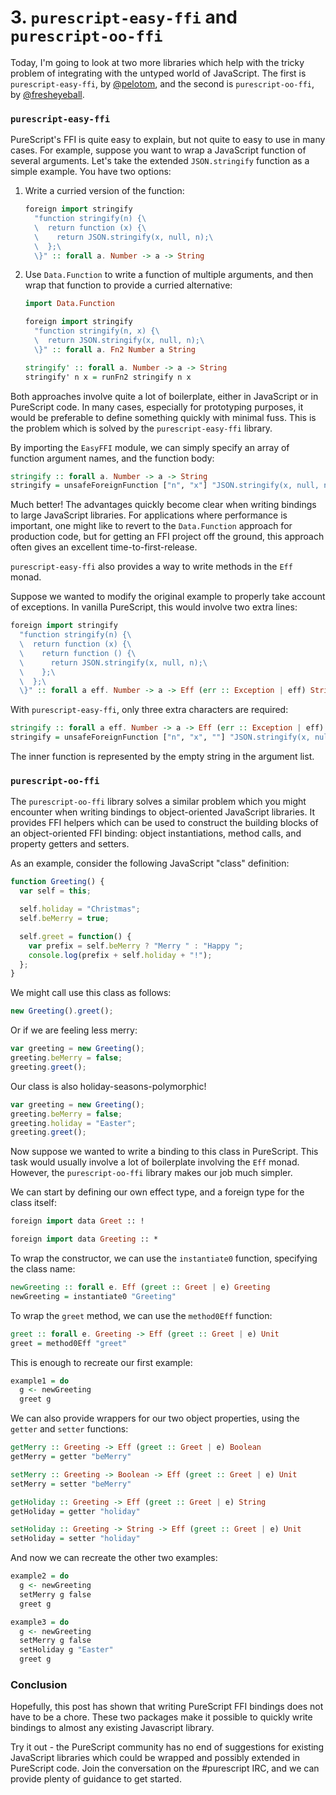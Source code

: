 # 3. `purescript-easy-ffi` and `purescript-oo-ffi`

Today, I'm going to look at two more libraries which help with the tricky problem of integrating with the untyped world of JavaScript. The first is `purescript-easy-ffi`, by [@pelotom](https://github.com/pelotom), and the second is `purescript-oo-ffi`, by [@fresheyeball](https://github.com/Fresheyeball).

### `purescript-easy-ffi`

PureScript's FFI is quite easy to explain, but not quite to easy to use in many cases. For example, suppose you want to wrap a JavaScript function of several arguments. Let's take the extended `JSON.stringify` function as a simple example. You have two options:

1. Write a curried version of the function:

    ```purescript
    foreign import stringify
      "function stringify(n) {\
      \  return function (x) {\
      \    return JSON.stringify(x, null, n);\
      \  };\
      \}" :: forall a. Number -> a -> String
    ```

1. Use `Data.Function` to write a function of multiple arguments, and then wrap that function to provide a curried alternative:

    ```purescript
    import Data.Function

    foreign import stringify
      "function stringify(n, x) {\
      \  return JSON.stringify(x, null, n);\
      \}" :: forall a. Fn2 Number a String

    stringify' :: forall a. Number -> a -> String
    stringify' n x = runFn2 stringify n x
    ```

Both approaches involve quite a lot of boilerplate, either in JavaScript or in PureScript code. In many cases, especially for prototyping purposes, it would be preferable to define something quickly with minimal fuss. This is the problem which is solved by the `purescript-easy-ffi` library.

By importing the `EasyFFI` module, we can simply specify an array of function argument names, and the function body:

```purescript
stringify :: forall a. Number -> a -> String
stringify = unsafeForeignFunction ["n", "x"] "JSON.stringify(x, null, n)"
```

Much better! The advantages quickly become clear when writing bindings to large JavaScript libraries. For applications where performance is important, one might like to revert to the `Data.Function` approach for production code, but for getting an FFI project off the ground, this approach often gives an excellent time-to-first-release.

`purescript-easy-ffi` also provides a way to write methods in the `Eff` monad.

Suppose we wanted to modify the original example to properly take account of exceptions. In vanilla PureScript, this would involve two extra lines:

```purescript
foreign import stringify
  "function stringify(n) {\
  \  return function (x) {\
  \    return function () {\
  \      return JSON.stringify(x, null, n);\
  \    };\
  \  };\
  \}" :: forall a eff. Number -> a -> Eff (err :: Exception | eff) String
```

With `purescript-easy-ffi`, only three extra characters are required:

```purescript
stringify :: forall a eff. Number -> a -> Eff (err :: Exception | eff) String
stringify = unsafeForeignFunction ["n", "x", ""] "JSON.stringify(x, null, n)"
```

The inner function is represented by the empty string in the argument list.

### `purescript-oo-ffi`

The `purescript-oo-ffi` library solves a similar problem which you might encounter when writing bindings to object-oriented JavaScript libraries. It provides FFI helpers which can be used to construct the building blocks of an object-oriented FFI binding: object instantiations, method calls, and property getters and setters.

As an example, consider the following JavaScript "class" definition:

```javascript
function Greeting() {
  var self = this;

  self.holiday = "Christmas";
  self.beMerry = true;

  self.greet = function() {
    var prefix = self.beMerry ? "Merry " : "Happy ";
    console.log(prefix + self.holiday + "!");
  };
}
```

We might call use this class as follows:

```javascript
new Greeting().greet();
```

Or if we are feeling less merry:

```javascript
var greeting = new Greeting();
greeting.beMerry = false;
greeting.greet();
```

Our class is also holiday-seasons-polymorphic!

```javascript
var greeting = new Greeting();
greeting.beMerry = false;
greeting.holiday = "Easter";
greeting.greet();
```

Now suppose we wanted to write a binding to this class in PureScript. This task would usually involve a lot of boilerplate involving the `Eff` monad. However, the `purescript-oo-ffi` library makes our job much simpler.

We can start by defining our own effect type, and a foreign type for the class itself:

```purescript
foreign import data Greet :: !

foreign import data Greeting :: *
```

To wrap the constructor, we can use the `instantiate0` function, specifying the class name:

```purescript
newGreeting :: forall e. Eff (greet :: Greet | e) Greeting
newGreeting = instantiate0 "Greeting"
```

To wrap the `greet` method, we can use the `method0Eff` function:

```purescript
greet :: forall e. Greeting -> Eff (greet :: Greet | e) Unit
greet = method0Eff "greet"
```

This is enough to recreate our first example:

```purescript
example1 = do
  g <- newGreeting
  greet g
```

We can also provide wrappers for our two object properties, using the `getter` and `setter` functions:

```purescript
getMerry :: Greeting -> Eff (greet :: Greet | e) Boolean
getMerry = getter "beMerry"

setMerry :: Greeting -> Boolean -> Eff (greet :: Greet | e) Unit
setMerry = setter "beMerry"

getHoliday :: Greeting -> Eff (greet :: Greet | e) String
getHoliday = getter "holiday"

setHoliday :: Greeting -> String -> Eff (greet :: Greet | e) Unit
setHoliday = setter "holiday"
```

And now we can recreate the other two examples:

```purescript
example2 = do
  g <- newGreeting
  setMerry g false
  greet g

example3 = do
  g <- newGreeting
  setMerry g false
  setHoliday g "Easter"
  greet g
```

### Conclusion

Hopefully, this post has shown that writing PureScript FFI bindings does not have to be a chore. These two packages make it possible to quickly write bindings to almost any existing Javascript library.

Try it out - the PureScript community has no end of suggestions for existing JavaScript libraries which could be wrapped and possibly extended in PureScript code. Join the conversation on the #purescript IRC, and we can provide plenty of guidance to get started.
